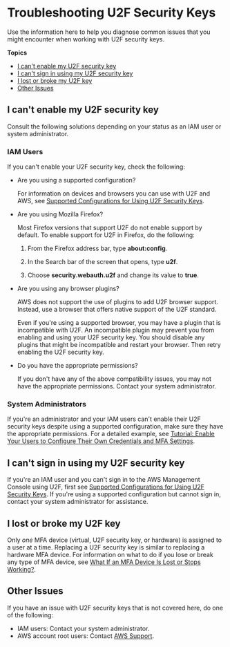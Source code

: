 # Troubleshooting U2F Security Keys<a name="troubleshoot_mfa-u2f"></a>

Use the information here to help you diagnose common issues that you might encounter when working with U2F security keys\.

**Topics**
+ [I can't enable my U2F security key](#troubleshoot_mfa-u2f-cant-enable)
+ [I can't sign in using my U2F security key](#troubleshoot_mfa-u2f-signin)
+ [I lost or broke my U2F key](#troubleshoot_mfa-u2f-lost)
+ [Other Issues](#troubleshoot_mfa-u2f-other-issues)

## I can't enable my U2F security key<a name="troubleshoot_mfa-u2f-cant-enable"></a>

Consult the following solutions depending on your status as an IAM user or system administrator\.

### IAM Users<a name="troubleshoot_mfa-u2f-cant-enable-iam-user"></a>

If you can't enable your U2F security key, check the following:
+ Are you using a supported configuration?

  For information on devices and browsers you can use with U2F and AWS, see [Supported Configurations for Using U2F Security Keys](id_credentials_mfa_u2f_supported_configurations.md)\.
+ Are you using Mozilla Firefox?

  Most Firefox versions that support U2F do not enable support by default\. To enable support for U2F in Firefox, do the following:

  1. From the Firefox address bar, type **about:config**\.

  1. In the Search bar of the screen that opens, type **u2f**\.

  1. Choose **security\.webauth\.u2f** and change its value to **true**\.
+ Are you using any browser plugins?

  AWS does not support the use of plugins to add U2F browser support\. Instead, use a browser that offers native support of the U2F standard\.

  Even if you're using a supported browser, you may have a plugin that is incompatible with U2F\. An incompatible plugin may prevent you from enabling and using your U2F security key\. You should disable any plugins that might be incompatible and restart your browser\. Then retry enabling the U2F security key\.
+ Do you have the appropriate permissions?

  If you don't have any of the above compatibility issues, you may not have the appropriate permissions\. Contact your system administrator\. 

### System Administrators<a name="troubleshoot_mfa-u2f-cant-enable-sys-admin"></a>

If you're an administrator and your IAM users can't enable their U2F security keys despite using a supported configuration, make sure they have the appropriate permissions\. For a detailed example, see [Tutorial: Enable Your Users to Configure Their Own Credentials and MFA Settings](tutorial_users-self-manage-mfa-and-creds.md)\.

## I can't sign in using my U2F security key<a name="troubleshoot_mfa-u2f-signin"></a>

If you're an IAM user and you can't sign in to the AWS Management Console using U2F, first see [Supported Configurations for Using U2F Security Keys](id_credentials_mfa_u2f_supported_configurations.md)\. If you're using a supported configuration but cannot sign in, contact your system administrator for assistance\. 

## I lost or broke my U2F key<a name="troubleshoot_mfa-u2f-lost"></a>

Only *one* MFA device \(virtual, U2F security key, or hardware\) is assigned to a user at a time\. Replacing a U2F security key is similar to replacing a hardware MFA device\. For information on what to do if you lose or break any type of MFA device, see [What If an MFA Device Is Lost or Stops Working?](id_credentials_mfa_lost-or-broken.md)\.

## Other Issues<a name="troubleshoot_mfa-u2f-other-issues"></a>

If you have an issue with U2F security keys that is not covered here, do one of the following:
+ IAM users: Contact your system administrator\.
+ AWS account root users: Contact [AWS Support](https://aws.amazon.com/premiumsupport/)\.